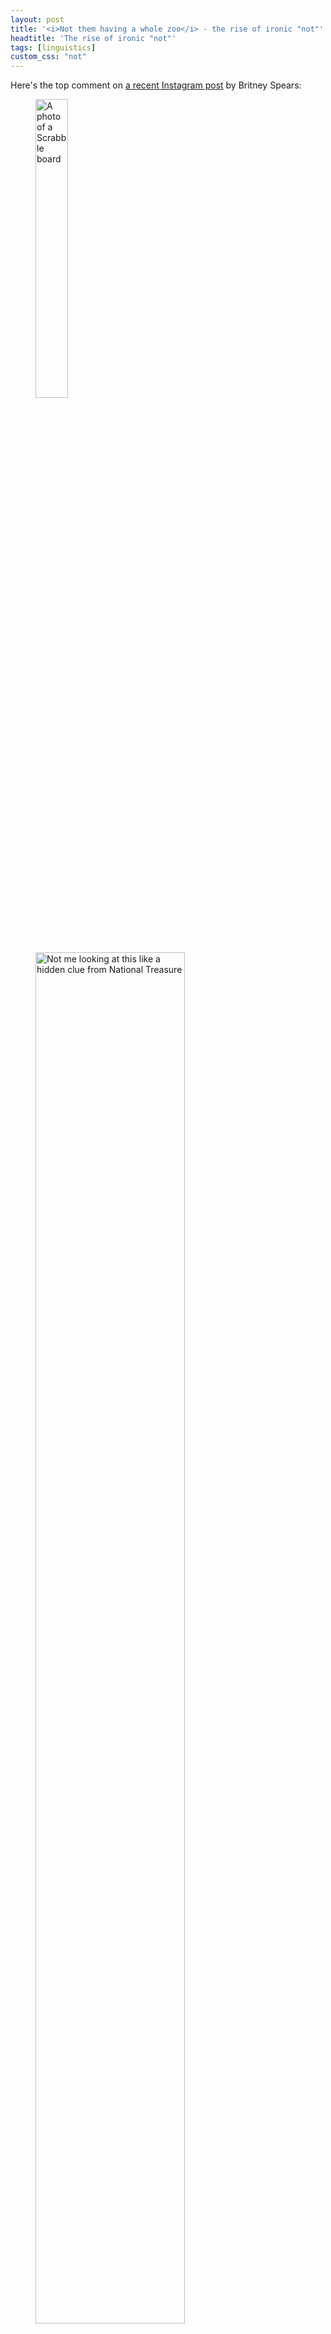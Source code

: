 ```yaml
---
layout: post
title: '<i>Not them having a whole zoo</i> - the rise of ironic "not"'
headtitle: 'The rise of ironic "not"'
tags: [linguistics]
custom_css: "not"
---
```


Here's the top comment on [a recent Instagram post](https://www.instagram.com/p/CLX1sI5ALi8/) by Britney Spears:

<figure>
<img src="/assets/not/britney_scrabble.jpg"
    style="width:35%"
    alt="A photo of a Scrabble board"
/>
<img src="/assets/not/insta_comment.png"
    style="width:75%"
    alt="Not me looking at this like a hidden clue from National Treasure"
/>
</figure>

If you're the sort of person who would follow Britney Spears on Instagram your response may be a nonplussed *And?*

But if you belong to an older, less online demographic, perhaps attempting to parse this sentence left you with a bit of a headache.

This is just one example of a novel use of *not* which has been on my radar for a while. Below I've cut together some clips of other examples, so you can get a sense of what it sounds like when spoken aloud, and the contexts in which it appears:

TODO

## What does it mean?

"Not X" as an expression of a speaker's attitude toward X is not a new thing. For example:

> [Alice draws the curtains] "Not another rainy day..."

> [Billy hears a crashing sound and goes downstairs to investigate] "No! Not the Ming vase!"

These utterances express some combination of surprise and negative sentiment, with the degree largely marked by intonation.

A defining feature of the novel use of *not* is that it adds a layer of irony to this equation. It expresses something like *mock* horror or playful incredulity. When Nene exclaims "Not a white refrigerator, honey!", it's not because the sight of the white fridge has her genuinely appalled. She's just cheekily pointing out that it's a bit *déclassé*.

In general, this "Not X" communicates a judgement that X is amusing and surprising.

When X is *intended* to be humourous, this can carry an approving tone ("Haha, good one"), as in this banter between Bob the Drag Queen and Aja:

<video controls width="480">
    <source src="/assets/not/not_blac_chyna.mp4"
        type="video/mp4"
    >
</video>

("Jan should have been Blac Chyna" is a joking reference to a memorable quote from [Nina Bo'nina Brown](https://en.wikipedia.org/wiki/Nina_Bo%27nina_Brown) in an earlier season of the show.)

On the other hand, it can also be used derisively ("X is risible and the person responsible ought to be embarrassed"). In [a recent feud with Candace Owens](https://www.vulture.com/2021/03/cardi-b-tweets-candace-owens-wap-grammys.html), Cardi B used this technique in three (since-deleted) tweets, including:

> Not candy doing a whole 13 minute video of this shit on IG .Deum i be making her waNna pull her pussy hairs out .🤣🤣😩😩😩😩🤣🤣🤣🤣🤣🤣😂🤣🤣😂🤣🤣😂🤣🤣[...]

Most instances fall between these extremes, somewhere in the region of playful ribbing. Including our Instagram comment:

> Not me looking at this like a hidden clue from National Treasure

Which can be read as a very mildly self-deprecating remark along the lines of "Haha, can you believe I'm carefully parsing this Britney Spears Instagram post for hidden messages? I'm such a dork!"

## How does it work?

In these "Not X" expressions, X generally belongs to one of two categories.

### Gerund-participial complements - *not X Y-ing Z*

A striking feature of this novel "Not X" is that X can be a gerund-participial clause (in the nomenclature of [CGEL](https://en.wikipedia.org/wiki/The_Cambridge_Grammar_of_the_English_Language)), as in

> Not Ed calling out Taylor like this

These are easily found on social media, but are difficult to find spoken aloud. (The supercut above has two examples at the end from YouTubers [Mike's Mic](https://www.youtube.com/channel/UCuwUl4_fcRio_valO7_lxjA) and [Larray](https://www.youtube.com/user/LarryVonVanity) who incorporate influences from [Stan Twitter](https://en.wikipedia.org/wiki/Stan_Twitter) into their speech).

It seems impossible to construct an expression of genuine shock or dismay in this way - even in cases where the subject of horror can't be easily encapsulated in a noun phrase. For example, after looking at the receipt for a restaurant meal, it would be very strange for me to exclaim with genuine alarm:

> Not that bottle of wine costing $100!

It's interesting that an explicit subject is mandatory in these clauses. i.e. we don't see examples like "Not having a shrine to Carly Rae Jepsen". Perhaps because of the tendency to want to bracket *not* with the verb (as in "[Lacking] a shrine to Carly Rae Jepsen").

Usually the subject of a gerund-participial clause can be in the genitive case ("She resented my noisily clicking my pen"), but this is associated with a more formal style, so it's not surprising we don't see examples like "Not his trying to blame you".

### Metalinguistic uses

The other main use has X be a direct quote.

For example, on a Reddit forum dedicated to old-looking babies, someone posted a photo of their preternaturally cantankerous infant with the title:

> Everyone knows not to bother Sondra from Payroll during tax season.

Leading another user to comment:

> [Lmao! Not sondra from payroll 😂](https://www.reddit.com/r/oldbabies/comments/lshqlu/everyone_knows_not_to_bother_sondra_from_payroll/gorf64l/)

Sometimes the material is explicitly wrapped in quotation marks (especially to avoid an ungrammatical/garden-path reading when X is not a noun phrase):

> Nah y'all just want Rina to get attention so bad that you'll invent theoretical negative attention. No one clutched their pearls, but maybe people turned off the tv lol.
>> [LMAO not “maybe people turned off the tv”](https://www.reddit.com/r/popheads/comments/jiutk5/rina_sawayama_xs_the_tonight_show_starring_jimmy/ga8z4on/?context=10000)

<!--This can be read as something like "Ha, I can't believe they said X!". It can be used approvingly (to emphasize an intentionally humorous turn of phrase) or pejoratively ("what you said was risible and you should be embarrassed") or somewhere in a playful middle ground. -->

Again, this metalinguistic pattern is not used when expressing genuine horror, e.g.:

> Not "your car has been towed"!

(Aside: While the label 'metalinguistic negation' is commonly used for expressions like this, it may give a misleading impression. Just because X is a quote doesn't mean that "Not X" is commenting on the surface form of X (what [Geurts 1998](https://www.researchgate.net/profile/Bart-Geurts/publication/221966748_The_Mechanisms_of_Denial/links/0fcfd50c10e3e286ee000000/The-Mechanisms-of-Denial.pdf) calls a "form denial") rather than the content of X. For example, when Kandy proposes "a fun game to teach you how to listen" and Nene responds "Not teach, honey", it does not suggest she would have been any less scornful if Kandy had instead suggested "a fun game to *educate* you on listening".)

## Who uses it?

Anecdotally, most of my exposure to this construction has been hearing it from drag queens, and seeing it in online spaces that skew young and gay.

But to get some actual data, I turned to Reddit, since comments there map to communities ("subreddits"), which, in many cases, have fairly predictable demographics.

I wrote a couple [quick scripts](https://github.com/colinmorris/ironic-not) to scrape all comments on Reddit beginning with a pattern like `not (me|you|them) (thinking|taking|using|acting|trying)`. In total, I found about 1,600 such comments. A manual scan suggested precision was quite high.

Here are the subreddits with the greatest number of these comments:

{% include not/subreddit_counts.md %}

For the most part, this list is dominated by small-to-medium subreddits whose readership is especially gay, female, young, or some combination of the three.

Given the small absolute numbers involved, this is a somewhat noisy signal (though I did verify there weren't any extremely prolific users distorting the data - no single author has more than 5 comments in the dataset.)

## Is it on the rise?

The distribution of "Not X" Reddit comments over time is not dissimilar to the trajectory of $GME:

![png](/assets/not/reddit_counts_over_time.png)

Here's a zoomed in view from the beginning of 2020 until the end of March 2021 (with one bin per month):

![png](/assets/not/reddit_counts_2020_on.png)

Judging by the dip in the last month, maybe this is a linguistic trend that will burn out before becoming fully mainstream.

## Where does it come from?

A lot of recently popular slang that has more or less entered the mainstream (*shade, tea, beat, chile, go off*...) has followed a familiar pipeline to get there, starting in [AAVE](https://en.wikipedia.org/wiki/African-American_Vernacular_English) (or more specific largely-Black linguistic communities, such as the [ballroom scene](https://en.wikipedia.org/wiki/Ball_culture)), passing into gay slang and certain online communities (especially Stan Twitter and its progenitors), and eventually becoming commonplace enough to see use (or [misuse](https://jezebel.com/shade-court-lupita-a-confused-people-magazine-and-gr-1680005931)) in publications as vanilla as People Magazine or the Washington Post. 

In many cases, reality TV shows like *RuPaul's Drag Race* and *The Real Housewives of Atlanta*, with their endlessly quotable, reaction-gif-able casts of Black women and queer artists, have played a significant role in exposing this slang to a wider audience.

Despite the outsized popularity of ironic *not* on Drag Race subreddits, it seems that the show itself has probably had a very marginal role in its popularization. I grepped the closed captions for just about every episode of Drag Race and was only able to find one occurrence in 2020, and a couple in 2021 one of which is included in the supercut at the top (Olivia Lux's "not JVN all of a sudden").

On the other hand, we find occurrences on The Real Housewives of Atlanta as early as 2013. And while the Reddit data isn't especially indicative of use in Black communities (e.g. we don't see subreddits like [/r/BlackPeopleTwitter](https://www.reddit.com/r/BlackPeopleTwitter/) or [/r/BlackLadies](https://www.reddit.com/r/BlackLadies/) having lots of matching comments), Twitter tells a very different story.

### Antedating

The construction seems to be absent from Reddit before around [2015](https://www.reddit.com/r/rupaulsdragrace/comments/30chsa/pearl_on_defense_reuploaded/cpr5dk9/). However, searching Twitter for similar patterns actually turns up many earlier results, going back as far as 2008. (Failure to find earlier instances from the first couple years of Twitter's existence are explainable by the relatively tiny volume of tweets during this time. It therefore seems very plausible that this construction existed even before 2008.) Some examples:

<blockquote class="twitter-tweet"><p lang="en" dir="ltr">@fabglance1 lmfaooooooo not the george washington LOL</p>&mdash; Baepriℓ 🦉♏️ (@owldara112) <a href="https://twitter.com/owldara112/status/1362555044?ref_src=twsrc%5Etfw">March 20, 2009</a></blockquote> <script async src="https://platform.twitter.com/widgets.js" charset="utf-8"></script>

<blockquote class="twitter-tweet"><p lang="en" dir="ltr">Kris won&#39;t be getting &quot;Mother of the Year&quot;! Lmao not jackin your daughter&#39;s wedding gifts! Using her waffle maker? Totally <a href="https://twitter.com/hashtag/reckless?src=hash&amp;ref_src=twsrc%5Etfw">#reckless</a> lmao</p>&mdash; chuck[ie] (@iGiveNoChuck) <a href="https://twitter.com/iGiveNoChuck/status/6650134333?ref_src=twsrc%5Etfw">December 14, 2009</a></blockquote> <script async src="https://platform.twitter.com/widgets.js" charset="utf-8"></script>

<blockquote class="twitter-tweet"><p lang="en" dir="ltr">RT <a href="https://twitter.com/polishmepretty?ref_src=twsrc%5Etfw">@PolishMePretty</a>: Lmao not the locals in this mall talkin about &quot;girl yeah the sigmas havin a prty tonight&quot; =&gt; lmmfao! <a href="https://twitter.com/hashtag/dead?src=hash&amp;ref_src=twsrc%5Etfw">#dead</a></p>&mdash; hungbbq. (@dre__cole) <a href="https://twitter.com/dre__cole/status/15907346723110913?ref_src=twsrc%5Etfw">December 17, 2010</a></blockquote> <script async src="https://platform.twitter.com/widgets.js" charset="utf-8"></script>

More examples [here](/appendices/ironic-not-early-twitter-examples).

As far as it's possible to determine based on profiles, virtually all of these early tweeters seem to be Black, lending strong support to the idea of an AAVE origin.

### Comparable constructions

"Not X" fits in nicely with other examples of what we might call 'non-literal denial' in English. Compare, for example:

> Oh no they didn't!

> I **know** you didn't just call me lazy.

> He did **not** just do that.

In each case, the proposition being denied (e.g. that you called me lazy) is known to be true by all participants in the conversation. Grice's [maxim of quality](https://en.wikipedia.org/wiki/Cooperative_principle#Maxim_of_quality) says that we ought aim to make our contributions to the conversation *true* ones. Flouting this rule creates an implicature about the speaker's attitude toward the proposition. Something like "I find X so shocking or unpleasant, that I will (performatively) persist in my belief in ¬X even in the face of clear evidence to the contrary".

A less forceful version of the same pattern can be found in rhetorical questions like:

> Did you really just say that?

Or in echo questions:

> A: I spilled lipstick in your Valentino bag.<br/>
> B: You spilled **lipstick** in my Valentino white bag?!

(These are less forceful in that they merely push back on accepting X into the [common ground](https://en.wikipedia.org/wiki/Common_ground_%28linguistics%29) rather than proposing ¬X in its place.)

### Tips?

If you're aware of any uses of this construction pre-2008, I'd love it if you'd shoot me an e-mail (colin@cs.toronto.edu) so I can update this post. I'd also be very interested in any existing writing on this construction. I tried searching, but it's an exceptionally hard thing to google - the only item I found that directly addressed this was [this UrbanDictionary entry](https://www.urbandictionary.com/define.php?term=not&defid=15134005) from 2020.
